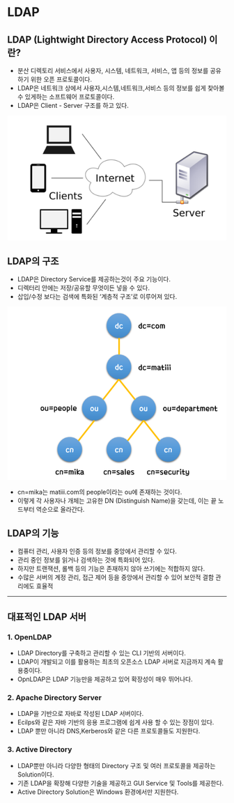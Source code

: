 # LDAP

## LDAP (Lightwight Directory Access Protocol) 이란?

- 분산 디렉토리 서비스에서 사용자, 시스템, 네트워크, 서비스, 앱 등의 정보를 공유하기 위한 오픈 프로토콜이다.
- LDAP은 네트워크 상에서 사용자,시스템,네트워크,서비스 등의 정보를 쉽게 찾아볼 수 있게하는 소프트웨어 프로토콜이다.
- LDAP은 Client  - Server 구조를 하고 있다.

<img src="./Image/LDAP1.png" alt="Alt123" width="600">

## LDAP의 구조

- LDAP은 Directory Service를 제공하는것이 주요 기능이다.
- 디렉터리 안에는 저장/공유할 무엇이든 넣을 수 있다.
- 삽입/수정 보다는 검색에 특화된 ‘계층적 구조’로 이루어져 있다.

<img src="./Image/LDAP2.png" alt="Alt123" width="600">


- cn=mika는 matiii.com의 people이라는 ou에 존재하는 것이다.
- 이렇게 각 사용자나 개체는 고유한 DN (Distinguish Name)을 갖는데, 이는 끝 노드부터 역순으로 올라간다.

## LDAP의 기능

- 컴퓨터 관리, 사용자 인증 등의 정보를 중앙에서 관리할 수 있다.
- 관리 중인 정보를 읽거나 검색하는 것에 특화되어 있다.
- 하지만 트랜잭션, 롤백 등의 기능은 존재하지 않아 쓰기에는 적합하지 않다.
- 수많은 서버의 계정 관리, 접근 제어 등을 중앙에서 관리할 수 있어 보안적 결함 관리에도 효율적

---

## 대표적인 LDAP 서버

### 1. OpenLDAP

- LDAP Directory를 구축하고 관리할 수 있는 CLI 기반의 서버이다.
- LDAP이 개발되고 이를 활용하는 최초의 오픈소스 LDAP 서버로 지금까지 계속 활용중이다.
- OpnLDAP은 LDAP 기능만을 제공하고 있어 확장성이 매우 뛰어나다.

### 2. Apache Directory Server

- LDAP을 기반으로 자바로 작성된 LDAP 서버이다.
- Ecilps와 같은 자바 기반의 응용 프로그램에 쉽게 사용 할 수 있는 장점이 있다.
- LDAP 뿐만 아니라 DNS,Kerberos와 같은 다른 프로토콜들도 지원한다.

### 3. Active Directory

- LDAP뿐만 아니라 다양한 형태의 Directory 구조 및 여러 프로토콜을 제공하는 Solution이다.
- 기존 LDAP을 확장해 다양한 기술을 제공하고 GUI Service 및 Tools를 제공한다.
- Active Directory Solution은 Windows 환경에서만 지원한다.